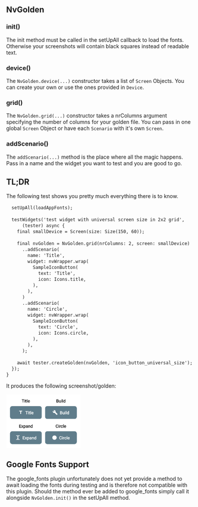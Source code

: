 ## NvGolden
### init()
The init method must be called in the setUpAll callback to load the fonts. Otherwise your screenshots will contain black squares instead of readable text. 

### device()
The `NvGolden.device(...)` constructor takes a list of `Screen` Objects. You can create your own or use the ones provided in `Device`.

### grid()
The `NvGolden.grid(...)` constructor takes a nrColumns argument specifying the number of columns for your golden file. You can pass in one global `Screen` Object or have each `Scenario` with it's own `Screen`. 

### addScenario()
The `addScenario(...)` method is the place where all the magic happens. Pass in a name and the widget you want to test and you are good to go.

## TL;DR
The following test shows you pretty much everything there is to know. 
```void main() {
  setUpAll(loadAppFonts);

  testWidgets('test widget with universal screen size in 2x2 grid',
      (tester) async {
    final smallDevice = Screen(size: Size(150, 60));

    final nvGolden = NvGolden.grid(nrColumns: 2, screen: smallDevice)
      ..addScenario(
        name: 'Title',
        widget: nvWrapper.wrap(
          SampleIconButton(
            text: 'Title',
            icon: Icons.title,
          ),
        ),
      )
      ..addScenario(
        name: 'Circle',
        widget: nvWrapper.wrap(
          SampleIconButton(
            text: 'Circle',
            icon: Icons.circle,
          ),
        ),
      );

    await tester.createGolden(nvGolden, 'icon_button_universal_size');
  });
}
```

It produces the following screenshot/golden:



<img src="example/test/goldens/icon_button_universal_size.png" alt="icon buttons" width=200\>

## Google Fonts Support
The google_fonts plugin unfortunately does not yet provide a method to await loading the fonts during testing and is therefore not compatible with this plugin. Should the method ever be added to google_fonts simply call it alongside `NvGolden.init()` in the setUpAll method. 
